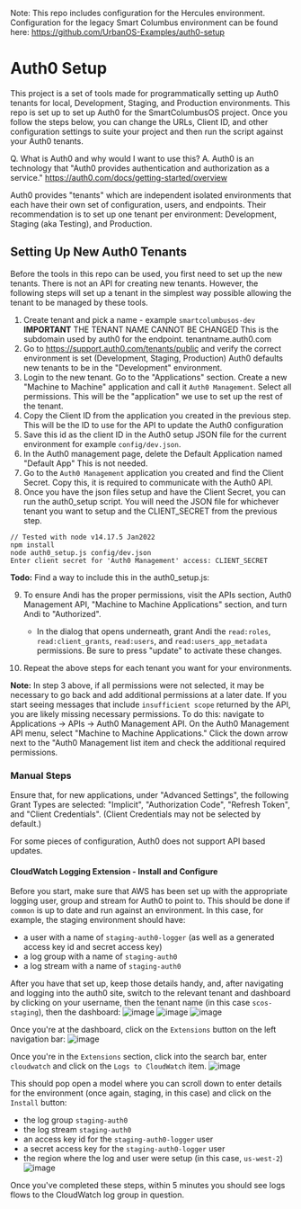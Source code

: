 Note: This repo includes configuration for the Hercules environment. Configuration for the legacy Smart Columbus environment can be found here: https://github.com/UrbanOS-Examples/auth0-setup

# Auth0 Setup

This project is a set of tools made for programmatically setting up Auth0 tenants for local, Development, Staging, and Production environments. This repo is set up to set up Auth0 for the SmartColumbusOS project. Once you follow the steps below, you can change the URLs, Client ID, and other configuration settings to suite your project and then run the script against your Auth0 tenants.

Q. What is Auth0 and why would I want to use this?
A. Auth0 is an technology that "Auth0 provides authentication and authorization as a service." https://auth0.com/docs/getting-started/overview

Auth0 provides "tenants" which are independent isolated environments that each have their own set of configuration, users, and endpoints. Their recommendation is to set up one tenant per environment: Development, Staging (aka Testing), and Production.

## Setting Up New Auth0 Tenants

Before the tools in this repo can be used, you first need to set up the new tenants. There is not an API for creating new tenants. However, the following steps will set up a tenant in the simplest way possible allowing the tenant to be managed by these tools.

1. Create tenant and pick a name - example `smartcolumbusos-dev` **IMPORTANT** THE TENANT NAME CANNOT BE CHANGED This is the subdomain used by auth0 for the endpoint. tenantname.auth0.com
2. Go to https://support.auth0.com/tenants/public and verify the correct environment is set (Development, Staging, Production) Auth0 defaults new tenants to be in the "Development" environment.
3. Login to the new tenant. Go to the "Applications" section. Create a new "Machine to Machine" application and call it `Auth0 Management`. Select all permissions. This will be the "application" we use to set up the rest of the tenant.
4. Copy the Client ID from the application you created in the previous step. This will be the ID to use for the API to update the Auth0 configuration
5. Save this id as the client ID in the Auth0 setup JSON file for the current environment for example `config/dev.json`.
6. In the Auth0 management page, delete the Default Application named "Default App" This is not needed.
7. Go to the `Auth0 Management` application you created and find the Client Secret. Copy this, it is required to communicate with the Auth0 API.
8. Once you have the json files setup and have the Client Secret, you can run the auth0_setup script. You will need the JSON file for whichever tenant you want to setup and the CLIENT_SECRET from the previous step.

```
// Tested with node v14.17.5 Jan2022
npm install
node auth0_setup.js config/dev.json
Enter client secret for 'Auth0 Management' access: CLIENT_SECRET
```

**Todo:** Find a way to include this in the auth0_setup.js:


9. To ensure Andi has the proper permissions, visit the APIs section, Auth0
Management API, "Machine to Machine Applications" section, and turn Andi to
"Authorized".

    - In the dialog that opens underneath, grant Andi the `read:roles`, `read:client_grants`, `read:users`, and `read:users_app_metadata` permissions. Be sure to press "update" to activate these changes.


10. Repeat the above steps for each tenant you want for your environments.

**Note:** In step 3 above, if all permissions were not selected, it may be necessary to go back and add additional permissions at a later date. If you start seeing messages that include `insufficient scope` returned by the API, you are likely missing necessary permissions. To do this: navigate to Applications -> APIs -> Auth0 Management API. On the Auth0 Management API menu, select "Machine to Machine Applications." Click the down arrow next to the "Auth0 Management list item and check the additional required permissions.

### Manual Steps

Ensure that, for new applications, under "Advanced Settings", the following Grant Types are selected: "Implicit", "Authorization Code", "Refresh Token", and "Client Credentials". (Client Credentials may not be selected by default.)

For some pieces of configuration, Auth0 does not support API based updates.

#### CloudWatch Logging Extension - Install and Configure

Before you start, make sure that AWS has been set up with the appropriate logging user, group and stream for Auth0 to point to. This should be done if `common` is up to date and run against an environment. In this case, for example, the staging environment should have:

- a user with a name of `staging-auth0-logger` (as well as a generated access key id and secret access key)
- a log group with a name of `staging-auth0`
- a log stream with a name of `staging-auth0`

After you have that set up, keep those details handy, and, after navigating and logging into the auth0 site, switch to the relevant tenant and dashboard by clicking on your username, then the tenant name (in this case `scos-staging`), then the dashboard:
![image](https://user-images.githubusercontent.com/31485710/83555879-fb0e4c00-a4dc-11ea-9d10-fcf315cdf995.png)
![image](https://user-images.githubusercontent.com/31485710/83555984-27c26380-a4dd-11ea-8c44-86dd4a1e43ec.png)
![image](https://user-images.githubusercontent.com/31485710/83556108-54767b00-a4dd-11ea-8120-9a00e627c098.png)

Once you're at the dashboard, click on the `Extensions` button on the left navigation bar:
![image](https://user-images.githubusercontent.com/31485710/83556236-8ab3fa80-a4dd-11ea-9e96-fc7808726bf3.png)

Once you're in the `Extensions` section, click into the search bar, enter `cloudwatch` and click on the `Logs to CloudWatch` item.
![image](https://user-images.githubusercontent.com/31485710/83556315-aae3b980-a4dd-11ea-8d77-07cddaa88bf8.png)

This should pop open a model where you can scroll down to enter details for the environment (once again, staging, in this case) and click on the `Install` button:

- the log group `staging-auth0`
- the log stream `staging-auth0`
- an access key id for the `staging-auth0-logger` user
- a secret access key for the `staging-auth0-logger` user
- the region where the log and user were setup (in this case, `us-west-2`)
  ![image](https://user-images.githubusercontent.com/31485710/83556900-b08dcf00-a4de-11ea-8ea9-28b2122f5e4c.png)

Once you've completed these steps, within 5 minutes you should see logs flows to the CloudWatch log group in question.
